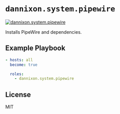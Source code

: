 # `dannixon.system.pipewire`

[![dannixon.system.pipewire](https://github.com/DanNixon/ansible-system/actions/workflows/pipewire.yml/badge.svg?branch=main)](https://github.com/DanNixon/ansible-system/actions/workflows/pipewire.yml)

Installs PipeWire and dependencies.

## Example Playbook

```yaml
- hosts: all
  become: true

  roles:
    - dannixon.system.pipewire
```

## License

MIT
